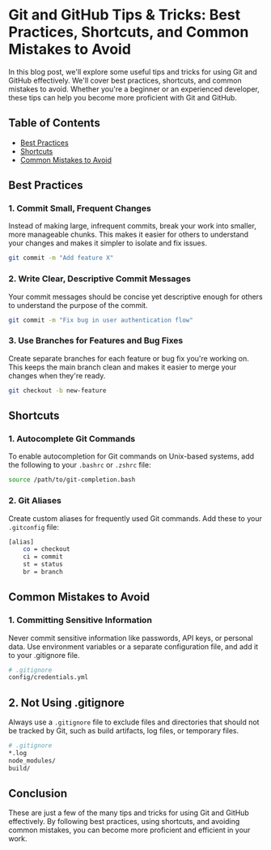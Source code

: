 # Git and GitHub Tips & Tricks: Best Practices, Shortcuts, and Common Mistakes to Avoid

In this blog post, we'll explore some useful tips and tricks for using Git and GitHub effectively. We'll cover best practices, shortcuts, and common mistakes to avoid. Whether you're a beginner or an experienced developer, these tips can help you become more proficient with Git and GitHub.

## Table of Contents

- [Best Practices](#best-practices)
- [Shortcuts](#shortcuts)
- [Common Mistakes to Avoid](#common-mistakes-to-avoid)

## Best Practices

### 1. Commit Small, Frequent Changes

Instead of making large, infrequent commits, break your work into smaller, more manageable chunks. This makes it easier for others to understand your changes and makes it simpler to isolate and fix issues.

```bash
git commit -m "Add feature X"
```

### 2. Write Clear, Descriptive Commit Messages
Your commit messages should be concise yet descriptive enough for others to understand the purpose of the commit.
```bash
git commit -m "Fix bug in user authentication flow"
```
### 3. Use Branches for Features and Bug Fixes
Create separate branches for each feature or bug fix you're working on. This keeps the main branch clean and makes it easier to merge your changes when they're ready.
```bash
git checkout -b new-feature
```

## Shortcuts
### 1. Autocomplete Git Commands
To enable autocompletion for Git commands on Unix-based systems, add the following to your `.bashrc` or `.zshrc` file:
```bash
source /path/to/git-completion.bash
```

### 2. Git Aliases
Create custom aliases for frequently used Git commands. Add these to your `.gitconfig` file:
```bash
[alias]
    co = checkout
    ci = commit
    st = status
    br = branch
```

## Common Mistakes to Avoid
### 1. Committing Sensitive Information
Never commit sensitive information like passwords, API keys, or personal data. Use environment variables or a separate configuration file, and add it to your .gitignore file.

```bash
# .gitignore
config/credentials.yml
```
## 2. Not Using .gitignore
Always use a `.gitignore` file to exclude files and directories that should not be tracked by Git, such as build artifacts, log files, or temporary files.
```bash
# .gitignore
*.log
node_modules/
build/
```
## Conclusion
These are just a few of the many tips and tricks for using Git and GitHub effectively. By following best practices, using shortcuts, and avoiding common mistakes, you can become more proficient and efficient in your work.